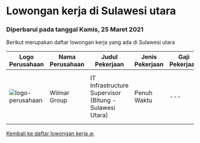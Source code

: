 
  # Lowongan kerja di Sulawesi utara

  ### Diperbarui pada tanggal Kamis, 25 Maret 2021

  Berikut merupakan daftar lowongan kerja yang ada di Sulawesi utara

  |Logo Perusahaan | Nama Perusahaan | Judul Pekerjaan | Jenis Pekerjaan | Gaji Pekerjaan | Lokasi | Deskripsi | Tanggal diunggah | Pranala |
  | -------------- | --------------- | --------------- | --------- | --------- | -------------- | ------- | ----------- | ----------- |
  |![logo-perusahaan](https://image-service-cdn.seek.com.au/9e0783a4975b477f13f21852203f1c0b8fe2e5c8/ee4dce1061f3f616224767ad58cb2fc751b8d2dc)|Wilmar Group|IT Infrastructure Supervisor (Bitung - Sulawesi Utara)|Penuh Waktu|---|Bitung|Requirements:1. Candidate must possess at least Bachelor's Degree in Engineering (Computer/Telecommunication), Computer Science/Information Technology...|Rabu, 24 Februari 2021|https://www.jobstreet.co.id/id/job/it-infrastructure-supervisor-bitung-sulawesi-utara-3466250?token=0~66a9b679-d36b-4eab-ab1a-cf79735ca70e&sectionRank=1&jobId=jobstreet-id-job-3466250|


  [Kembali ke daftar lowongan kerja 🔙](../README.md#daftar-lowongan-kerja)
  